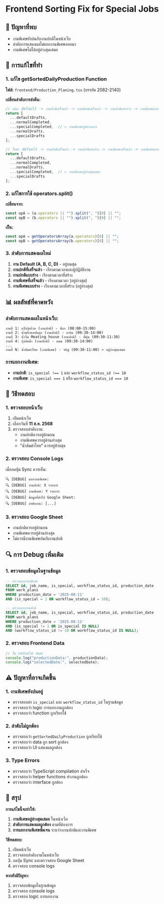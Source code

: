 # Frontend Sorting Fix for Special Jobs

## 🎯 **ปัญหาที่พบ**
- งานพิเศษยังปนกับงานปกติในหน้าเว็บ
- ลำดับการแสดงผลไม่แยกงานพิเศษออกมา
- งานพิเศษไม่ได้อยู่ล่างสุดเสมอ

## 🔧 **การแก้ไขที่ทำ**

### **1. แก้ไข getSortedDailyProduction Function**
**ไฟล์:** `frontend/Production_Planing.tsx` (บรรทัด 2082-2140)

**เปลี่ยนลำดับการส่งคืน:**
```typescript
// เดิม: default -> งานปกติเสร็จแล้ว -> งานพิเศษเสร็จแล้ว -> งานปกติแบบร่าง -> งานพิเศษแบบร่าง
return [
  ...defaultDrafts,
  ...normalCompleted,
  ...specialCompleted,  // ← งานพิเศษอยู่ตรงกลาง
  ...normalDrafts,
  ...specialDrafts
];

// ใหม่: default -> งานปกติเสร็จแล้ว -> งานปกติแบบร่าง -> งานพิเศษเสร็จแล้ว -> งานพิเศษแบบร่าง
return [
  ...defaultDrafts,
  ...normalCompleted,
  ...normalDrafts,
  ...specialCompleted,  // ← งานพิเศษอยู่ล่างสุดเสมอ
  ...specialDrafts
];
```

### **2. แก้ไขการใช้ operators.split()**
**เปลี่ยนจาก:**
```typescript
const opA = (a.operators || "").split(", ")[0] || "";
const opB = (b.operators || "").split(", ")[0] || "";
```

**เป็น:**
```typescript
const opA = getOperatorsArray(a.operators)[0] || "";
const opB = getOperatorsArray(b.operators)[0] || "";
```

### **3. ลำดับการแสดงผลใหม่**
1. **งาน Default (A, B, C, D)** - อยู่บนสุด
2. **งานปกติที่เสร็จแล้ว** - เรียงตามเวลาและผู้ปฏิบัติงาน
3. **งานปกติแบบร่าง** - เรียงตามเวลาที่สร้าง
4. **งานพิเศษที่เสร็จแล้ว** - เรียงตามเวลา (อยู่ล่างสุด)
5. **งานพิเศษแบบร่าง** - เรียงตามเวลาที่สร้าง (อยู่ล่างสุด)

## 📊 **ผลลัพธ์ที่คาดหวัง**

### **ลำดับการแสดงผลในหน้าเว็บ:**
```
งานที่ 1: แป้งจุ้ยก๊วย (งานปกติ) - พี่ภา (08:00-15:00)
งานที่ 2: น้ำพริกแคปคลุก (งานปกติ) - อาร์ม (09:30-14:00)
งานที่ 3: น้ำจิ้ม Meating house (งานปกติ) - พี่ตุ่น (09:30-11:30)
งานที่ 4: กุ้งบิดน้ำ (งานปกติ) - แมน (09:30-14:00)
...
งานที่ N: น้ำส้มตำไทย (งานพิเศษ) - จรัญ (09:30-11:00) ← อยู่ล่างสุดเสมอ
```

### **การแยกงานพิเศษ:**
- **งานปกติ**: `is_special !== 1` และ `workflow_status_id !== 10`
- **งานพิเศษ**: `is_special === 1` หรือ `workflow_status_id === 10`

## 🧪 **วิธีทดสอบ**

### **1. ตรวจสอบหน้าเว็บ**
1. เปิดหน้าเว็บ
2. เลือกวันที่ **11 ส.ค. 2568**
3. ตรวจสอบลำดับงาน:
   - งานปกติควรอยู่ด้านบน
   - งานพิเศษควรอยู่ด้านล่างสุด
   - "น้ำส้มตำไทย" ควรอยู่ท้ายสุด

### **2. ตรวจสอบ Console Logs**
เมื่อกดปุ่ม Sync ควรเห็น:
```
🔍 [DEBUG] แยกงานพิเศษ:
🔍 [DEBUG] งานปกติ: X รายการ
🔍 [DEBUG] งานพิเศษ: Y รายการ
🔍 [DEBUG] ข้อมูลที่ส่งไป Google Sheet:
🔍 [DEBUG] ลำดับงาน: [...]
```

### **3. ตรวจสอบ Google Sheet**
- งานปกติควรอยู่ด้านบน
- งานพิเศษควรอยู่ด้านล่างสุด
- ไม่ควรมีงานพิเศษปนกับงานปกติ

## 🔍 **การ Debug เพิ่มเติม**

### **1. ตรวจสอบข้อมูลในฐานข้อมูล**
```sql
-- ตรวจสอบงานพิเศษ
SELECT id, job_name, is_special, workflow_status_id, production_date 
FROM work_plans 
WHERE production_date = '2025-08-11' 
AND (is_special = 1 OR workflow_status_id = 10);

-- ตรวจสอบงานปกติ
SELECT id, job_name, is_special, workflow_status_id, production_date 
FROM work_plans 
WHERE production_date = '2025-08-11' 
AND (is_special != 1 OR is_special IS NULL) 
AND (workflow_status_id != 10 OR workflow_status_id IS NULL);
```

### **2. ตรวจสอบ Frontend Data**
```javascript
// ใน console พิมพ์:
console.log("productionData:", productionData);
console.log("selectedDate:", selectedDate);
```

## ⚠️ **ปัญหาที่อาจเกิดขึ้น**

### **1. งานพิเศษยังปนอยู่**
- ตรวจสอบค่า `is_special` และ `workflow_status_id` ในฐานข้อมูล
- ตรวจสอบว่า logic การแยกงานถูกต้อง
- ตรวจสอบว่า function ถูกเรียกใช้

### **2. ลำดับไม่ถูกต้อง**
- ตรวจสอบว่า `getSortedDailyProduction` ถูกเรียกใช้
- ตรวจสอบว่า data ถูก sort ถูกต้อง
- ตรวจสอบว่า UI แสดงผลถูกต้อง

### **3. Type Errors**
- ตรวจสอบว่า TypeScript compilation สำเร็จ
- ตรวจสอบว่า helper functions ทำงานถูกต้อง
- ตรวจสอบว่า interface ถูกต้อง

## 📝 **สรุป**

**การแก้ไขนี้จะทำให้:**
1. **งานพิเศษอยู่ล่างสุดเสมอ** ในหน้าเว็บ
2. **ลำดับการแสดงผลถูกต้อง** ตามที่ต้องการ
3. **การแยกงานพิเศษชัดเจน** ระหว่างงานปกติและงานพิเศษ

**วิธีทดสอบ:**
1. เปิดหน้าเว็บ
2. ตรวจสอบลำดับงานในหน้าเว็บ
3. กดปุ่ม Sync และตรวจสอบ Google Sheet
4. ตรวจสอบ console logs

**หากยังมีปัญหา:**
1. ตรวจสอบข้อมูลในฐานข้อมูล
2. ตรวจสอบ console logs
3. ตรวจสอบ logic การแยกงาน
